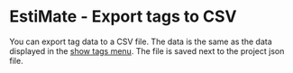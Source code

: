 # EstiMate - Export tags to CSV

You can export tag data to a CSV file.
The data is the same as the data displayed in the [show tags menu](./show-tags.md).
The file is saved next to the project json file.